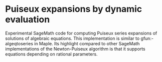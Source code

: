 # Puiseux expansions by dynamic evaluation

Experimental SageMath code for computing Puiseux series expansions of solutions
of algebraic equations. This implementation is similar to gfun:-algeqtoseries in
Maple. Its highlight compared to other SageMath implementations of the
Newton-Puiseux algorithm is that it supports equations depending on rational
parameters.
